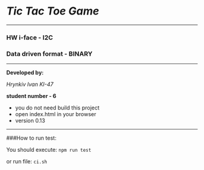 # *Tic Tac Toe Game*

---

### HW i-face - I2C

### Data driven format - BINARY


---
**Developed by:**

*Hrynkiv Ivan KI-47*


**student number - 6**

 - you do not need build this project
 - open index.html in your browser
 - version 0.13

___

###How to run test:

You should execute:
`npm run test`

or run file:
`ci.sh`